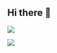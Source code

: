 ## Hi there 👋

![](https://hit.yhype.me/github/profile?account_id=216888188)

![](https://komarev.com/ghpvc/?username=poojari0057)


<!--
**poojari0057/poojari0057** is a ✨ _special_ ✨ repository because its `README.md` (this file) appears on your GitHub profile.

Here are some ideas to get you started:

- 🔭 I’m currently working on ...
- 🌱 I’m currently learning ...
- 👯 I’m looking to collaborate on ...
- 🤔 I’m looking for help with ...
- 💬 Ask me about ...
- 📫 How to reach me: ...
- 😄 Pronouns: ...
- ⚡ Fun fact: ...
-->
